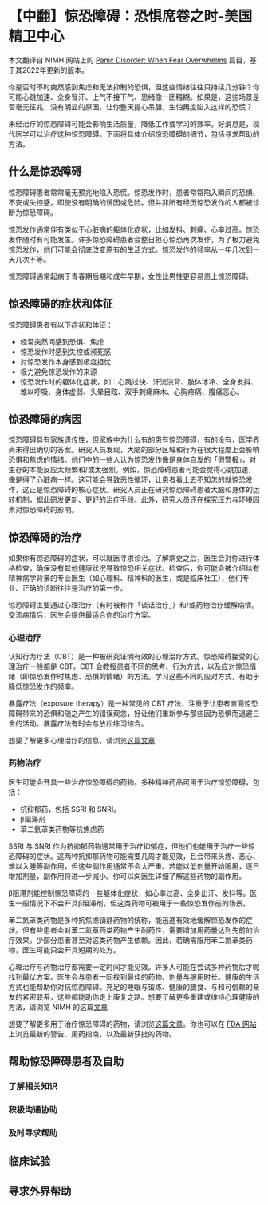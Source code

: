 # 【中翻】惊恐障碍：恐惧席卷之时-美国精卫中心

本文翻译自 NIMH 网站上的 [Panic Disorder: When Fear Overwhelms](https://www.nimh.nih.gov/health/publications/panic-disorder-when-fear-overwhelms) 篇目，基于其2022年更新的版本。

你是否时不时突然感到焦虑和无法抑制的恐惧，但这些情绪往往只持续几分钟？你可能心跳加速、全身冒汗、上气不接下气、思绪像一团糨糊。如果是，这些场景是否毫无征兆，没有明显的原因，让你整天提心吊胆，生怕再度陷入这样的恐慌？

未经治疗的惊恐障碍可能会影响生活质量，降低工作或学习的效率。好消息是，现代医学可以治疗这种惊恐障碍。下面将具体介绍惊恐障碍的细节，包括寻求帮助的方法。

## 什么是惊恐障碍

惊恐障碍患者常常毫无预兆地陷入恐慌。惊恐发作时，患者常常陷入瞬间的恐惧、不安或失控感，即使没有明确的诱因或危险。但并非所有经历惊恐发作的人都被诊断为惊恐障碍。

惊恐发作通常伴有类似于心脏病的躯体化症状，比如发抖、刺痛、心率过高。惊恐发作随时有可能发生。许多惊恐障碍患者会整日担心惊恐再次发作，为了极力避免惊恐发作，他们可能会彻底改变原有的生活方式。惊恐发作的频率从一年几次到一天几次不等。

惊恐障碍通常起病于青春期后期和成年早期，女性比男性更容易患上惊恐障碍。

## 惊恐障碍的症状和体征

惊恐障碍患者有以下症状和体征：

- 经常突然间感到恐惧、焦虑
- 惊恐发作时感到失控或濒死感
- 对惊恐发作本身感到极度担忧
- 极力避免惊恐发作的来源
- 惊恐发作时的躯体化症状，如：心跳过快、汗流浃背、肢体冰冷、全身发抖、难以呼吸、身体虚弱、头晕目眩、双手刺痛麻木、心胸疼痛、腹痛恶心。

## 惊恐障碍的病因

惊恐障碍具有家族遗传性，但家族中为什么有的患有惊恐障碍，有的没有，医学界尚未得出确切的答案。研究人员发现，大脑的部分区域和行为在很大程度上会影响恐惧和焦虑的情绪。他们中的一些人认为惊恐发作像是身体自发的「假警报」，对生存的本能反应太频繁和/或太强烈。例如，惊恐障碍患者可能会觉得心跳加速，像是得了心脏病一样。这可能会导致恶性循环，让患者看上去不知怎的就惊恐发作，这正是惊恐障碍的核心症状。研究人员正在研究惊恐障碍患者大脑和身体的运转机制，据此研发更新、更好的治疗手段。此外，研究人员还在探究压力与环境因素对惊恐障碍的影响。

## 惊恐障碍的治疗

如果你有惊恐障碍的症状，可以就医寻求诊治。了解病史之后，医生会对你进行体格检查，确保没有其他健康状况导致惊恐相关症状。检查后，你可能会被介绍给有精神病学背景的专业医生（如心理科、精神科的医生，或是临床社工），他们专业、正确的诊断往往是治疗的第一步。

惊恐障碍主要通过心理治疗（有时被称作「谈话治疗」）和/或药物治疗缓解病情。交流病情后，医生会提供最适合你的治疗方案。

### 心理治疗

认知行为疗法（CBT）是一种被研究证明有效的心理治疗方式。惊恐障碍接受的心理治疗一般都是 CBT。CBT 会教授患者不同的思考、行为方式，以及应对惊恐情绪（即惊恐发作时焦虑、恐惧的情绪）的方法。学习这些不同的应对方式，有助于降低惊恐发作的频率。

暴露疗法（exposure therapy）是一种常见的 CBT 疗法，注重于让患者直面惊恐障碍带来的恐惧和随之产生的错误观念，好让他们重新参与那些因为恐惧而退避三舍的活动。暴露疗法有时会与放松练习结合。

想要了解更多心理治疗的信息，请浏览[这篇文章](./Psychotherapies.md)

### 药物治疗

医生可能会开具一些治疗惊恐障碍的药物。多种精神药品可用于治疗惊恐障碍，包括：

- 抗抑郁药，包括 SSRI 和 SNRI。
- β阻滞剂
- 苯二氮䓬类药物等抗焦虑药

SSRI 与 SNRI 作为抗抑郁药物通常用于治疗抑郁症，但他们也能用于治疗一些惊恐障碍的症状。这两种抗抑郁药物可能需要几周才能见效，且会带来头疼、恶心、难以入睡等副作用，但这些副作用通常不会太严重。若能以低剂量开始服用，逐日增加剂量，副作用将进一步减小。你可以向医生详细了解这些药物的副作用。

β阻滞剂能控制惊恐障碍的一些躯体化症状，如心率过高、全身出汗、发抖等。医生一般情况下不会开具β阻滞剂，但这类药物可被用于一些惊恐发作前的场景。

苯二氮䓬类药物是多种抗焦虑镇静药物的统称，能迅速有效地缓解惊恐发作的症状。但有些患者会对苯二氮䓬药类药物产生耐药性，需要增加用药量达到先前的治疗效果。少部分患者甚至对这类药物产生依赖。因此，若确需服用苯二氮䓬类药物，医生可能只会开具短期的处方。

心理治疗与药物治疗都需要一定时间才能见效。许多人可能在尝试多种药物后才呢找到最优方案。医生会与患者一同找到最佳的药物、剂量与服用时长。健康的生活方式也能帮助你对抗惊恐障碍。充足的睡眠与锻炼、健康的膳食、与和可信赖的亲友的紧密联系，这些都能助你走上康复之路。想要了解更多重建或维持心理健康的方法，请浏览 NIMH 的这篇[文章](https://www.nimh.nih.gov/health/topics/caring-for-your-mental-health)

想要了解更多用于治疗惊恐障碍的药物，请浏览[这篇文章](./Medications.md)。你也可以在 [FDA 网站](https://www.fda.gov/drugsatfda) 上浏览最新的警告、用药指南，以及最新获批的药物。

## 帮助惊恐障碍患者及自助

### 了解相关知识

### 积极沟通协助

### 及时寻求帮助

## 临床试验

## 寻求外界帮助
